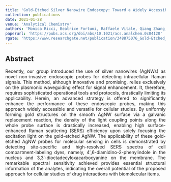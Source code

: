 ```yaml
---
title: 'Gold-Etched Silver Nanowire Endoscopy: Toward a Widely Accessible Platform for Surface-Enhanced Raman Scattering-Based Analysis in Living Cells'
collection: publications
date: 2021-01-28
venue: 'Analytical Chemistry'
authors: 'Monica Ricci, Beatrice Fortuni, Raffaele Vitale, Qiang Zhang, Yasuhiko Fujita, Shuichi Toyouchi, Gang Lu, Susana Rocha, Tomoko Inose, Hiroshi Uji-i'
paperurl: 'https://pubs.acs.org/doi/abs/10.1021/acs.analchem.0c04120'
rgate: 'https://www.researchgate.net/publication/348875076_Gold-Etched_Silver_Nanowire_Endoscopy_Toward_a_Widely_Accessible_Platform_for_Surface-Enhanced_Raman_Scattering-Based_Analysis_in_Living_Cells'
---
```


<h2> Abstract </h2>
<p align= "justify">
Recently, our group introduced the use of silver nanowires (AgNWs) as novel non-invasive endoscopic probes for detecting intracellular Raman signals. This method, although innovative and promising, relies exclusively on the plasmonic waveguiding effect for signal enhancement. It, therefore, requires sophisticated operational tools and protocols, drastically limiting its applicability. Herein, an advanced strategy is offered to significantly enhance the performance of these endoscopic probes, making this approach widely accessible and versatile for cellular studies. By uniformly forming gold structures on the smooth AgNW surface via a galvanic replacement reaction, the density of the light coupling points along the whole probe surface is drastically increased, enabling high surface-enhanced Raman scattering (SERS) efficiency upon solely focusing the excitation light on the gold-etched AgNW. The applicability of these gold-etched AgNW probes for molecular sensing in cells is demonstrated by detecting site-specific and high-resolved SERS spectra of cell compartment-labeling dyes, namely, 4′,6-diamidino-2-phenylindole in the nucleus and 3,3′-dioctadecyloxacarbocyanine on the membrane. The remarkable spectral sensitivity achieved provides essential structural information of the analytes, indicating the overall potential of the proposed approach for cellular studies of drug interactions with biomolecular items.
